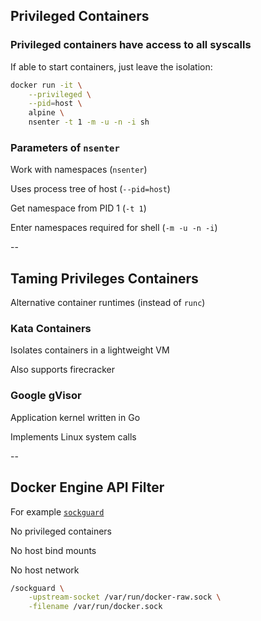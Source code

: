## Privileged Containers

### Privileged containers have access to all syscalls

If able to start containers, just leave the isolation:

```bash
docker run -it \
    --privileged \
    --pid=host \
    alpine \
	nsenter -t 1 -m -u -n -i sh
```

### Parameters of `nsenter`

Work with namespaces (`nsenter`)

Uses process tree of host (`--pid=host`)

Get namespace from PID 1 (`-t 1`)

Enter namespaces required for shell (`-m -u -n -i`)

--

## Taming Privileges Containers

Alternative container runtimes (instead of `runc`)

### Kata Containers

Isolates containers in a lightweight VM

Also supports firecracker

### Google gVisor

Application kernel written in Go

Implements Linux system calls

--

## Docker Engine API Filter

For example [`sockguard`](https://github.com/buildkite/sockguard)

No privileged containers

No host bind mounts

No host network

```bash
/sockguard \
    -upstream-socket /var/run/docker-raw.sock \
    -filename /var/run/docker.sock
```
